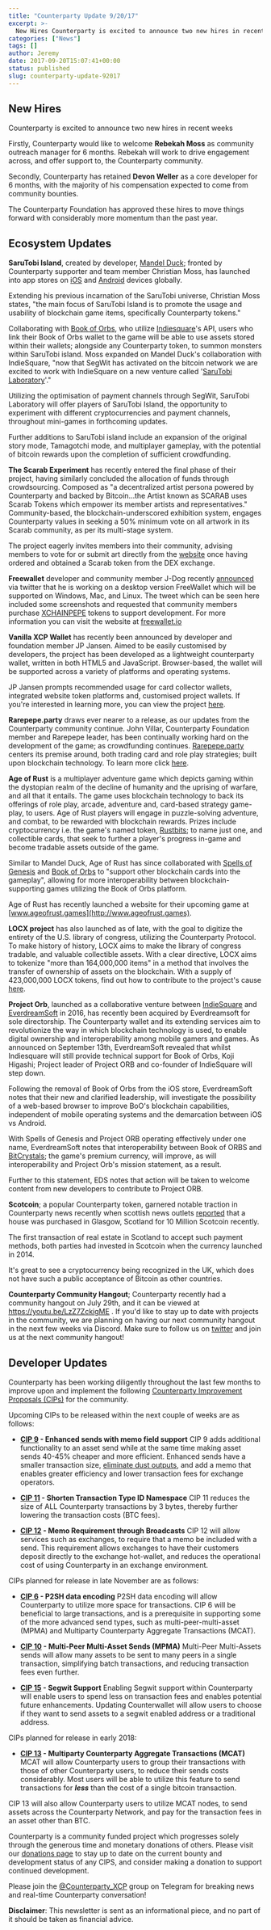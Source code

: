 ```yaml
---
title: "Counterparty Update 9/20/17"
excerpt: >-
  New Hires Counterparty is excited to announce two new hires in recent weeks Firstly, Counterparty would like to welcome Rebekah Moss as community outreach manager for 6 months. Rebekah will work to drive engagement across, and offer support to, the Counterparty community. Secondly, Counterparty has retained Devon Weller as a core developer for 6 months,
categories: ["News"]
tags: []
author: Jeremy
date: 2017-09-20T15:07:41+00:00
status: published
slug: counterparty-update-92017
---
```


**New Hires**
-------------

Counterparty is excited to announce two new hires in recent weeks

Firstly, Counterparty would like to welcome **Rebekah Moss** as community outreach manager for 6 months. Rebekah will work to drive engagement across, and offer support to, the Counterparty community.

Secondly, Counterparty has retained **Devon Weller** as a core developer for 6 months, with the majority of his compensation expected to come from community bounties.

The Counterparty Foundation has approved these hires to move things forward with considerably more momentum than the past year.

**Ecosystem Updates**
---------------------

**SaruTobi Island**, created by developer, [Mandel Duck](https://mandelduck.com/%20); fronted by Counterparty supporter and team member Christian Moss, has launched into app stores on [iOS](https://itunes.apple.com/us/app/sarutobi-island/id1219744009?mt=8) and [Android](https://play.google.com/store/apps/details?id=com.mandelduck.sarutobiisland&pcampaignid=MKT-Other-global-all-co-prtnr-py-PartBadge-Mar2515-1) devices globally.

Extending his previous incarnation of the SaruTobi universe, Christian Moss states, "the main focus of SaruTobi Island is to promote the usage and usability of blockchain game items, specifically Counterparty tokens."

Collaborating with [Book of Orbs](http://bookoforbs.com/index_eng.html), who utilize [Indiesquare](https://indiesquare.me/)'s API, users who link their Book of Orbs wallet to the game will be able to use assets stored within their wallets; alongside any Counterparty token, to summon monsters within SaruTobi island. Moss expanded on Mandel Duck's collaboration with IndieSquare, "now that SegWit has activated on the bitcoin network we are excited to work with IndieSquare on a new venture called '[SaruTobi Laboratory](http://mandelduck.com/sarutobiisland/crowdfund/)'."

Utilizing the optimisation of payment channels through SegWit, SaruTobi Laboratory will offer players of SaruTobi Island, the opportunity to experiment with different cryptocurrencies and payment channels, throughout mini-games in forthcoming updates.

Further additions to SaruTobi island include an expansion of the original story mode, Tamagotchi mode, and multiplayer gameplay, with the potential of bitcoin rewards upon the completion of sufficient crowdfunding.

**The Scarab Experiment** has recently entered the final phase of their project, having similarly concluded the allocation of funds through crowdsourcing. Composed as "a decentralized artist persona powered by Counterparty and backed by Bitcoin…the Artist known as SCARAB uses Scarab Tokens which empower its member artists and representatives." Community-based, the blockchain-underscored exhibition system, engages Counterparty values in seeking a 50% minimum vote on all artwork in its Scarab community, as per its multi-stage system.

The project eagerly invites members into their community, advising members to vote for or submit art directly from the [website](http://www.thescarabexperiment.org/) once having ordered and obtained a Scarab token from the DEX exchange.

**Freewallet** developer and community member J-Dog recently [announced](<Tweet id="https://twitter.com/FreeWallet_io/status/904163421700079616" />) via twitter that he is working on a desktop version FreeWallet which will be supported on Windows, Mac, and Linux. The tweet which can be seen here included some screenshots and requested that community members purchase [XCHAINPEPE](https://xchain.io/asset/XCHAINPEPE) tokens to support development. For more information you can visit the website at [freewallet.io](freewallet.io)

**Vanilla XCP Wallet** has recently been announced by developer and foundation member JP Jansen. Aimed to be easily customised by developers, the project has been developed as a lightweight counterparty wallet, written in both HTML5 and JavaScript. Browser-based, the wallet will be supported across a variety of platforms and operating systems.

JP Jansen prompts recommended usage for card collector wallets, integrated website token platforms and, customised project wallets. If you're interested in learning more, you can view the project [here](https://github.com/Jpja/vanilla-xcp).

**Rarepepe.party** draws ever nearer to a release, as our updates from the Counterparty community continue. John Villar, Counterparty Foundation member and Rarepepe leader, has been continually working hard on the development of the game; as crowdfunding continues. [Rarepepe.party](http://Rarepepe.party) centers its premise around, both trading card and role play strategies; built upon blockchain technology. To learn more click [here](https://docs.google.com/document/d/1k8Dq6k4OHLD6NZ-qlwGjLYIq_ndVpopDolOXq7SjDuo/edit#heading=h.99i8s52mwvqt).

**Age of Rust** is a multiplayer adventure game which depicts gaming within the dystopian realm of the decline of humanity and the uprising of warfare, and all that it entails. The game uses blockchain technology to back its offerings of role play, arcade, adventure and, card-based strategy game-play, to users. Age of Rust players will engage in puzzle-solving adventure, and combat, to be rewarded with blockchain rewards. Prizes include cryptocurrency i.e. the game's named token, [Rustbits](https://xchain.io/asset/RUSTBITS%20); to name just one, and collectible cards, that seek to further a player's progress in-game and become tradable assets outside of the game.

Similar to Mandel Duck, Age of Rust has since collaborated with [Spells of Genesis](https://spellsofgenesis.com/) and [Book of Orbs](https://bookoforbs.com/index_eng.html) to "support other blockchain cards into the gameplay", allowing for more interoperability between blockchain-supporting games utilizing the Book of Orbs platform.

Age of Rust has recently launched a website for their upcoming game at [www.ageofrust.games](http://www.ageofrust.games).

**LOCX project** has also launched as of late, with the goal to digitize the entirety of the U.S. library of congress, utilizing the Counterparty Protocol. To make history of history, LOCX aims to make the library of congress tradable, and valuable collectible assets. With a clear directive, LOCX aims to tokenize "more than 164,000,000 items" in a method that involves the transfer of ownership of assets on the blockchain. With a supply of 423,000,000 LOCX tokens, find out how to contribute to the project's cause [here](https://www.locx.org/about).

**Project Orb**, launched as a collaborative venture between [IndieSquare](https://indiesquare.me/) and [EverdreamSoft](https://www.everdreamsoft.com/projectORB.html) in 2016, has recently been acquired by Everdreamsoft for sole directorship. The Counterparty wallet and its extending services aim to revolutionize the way in which blockchain technology is used, to enable digital ownership and interoperability among mobile gamers and games. As announced on September 13th, EverdreamSoft revealed that whilst Indiesquare will still provide technical support for Book of Orbs, Koji Higashi; Project leader of Project ORB and co-founder of IndieSquare will step down.

Following the removal of Book of Orbs from the iOS store, EverdreamSoft notes that their new and clarified leadership, will investigate the possibility of a web-based browser to improve BoO's blockchain capabilities, independent of mobile operating systems and the demarcation between iOS vs Android.

With Spells of Genesis and Project ORB operating effectively under one name, EverdreamSoft notes that interoperability between Book of ORBS and [BitCrystals](http://bitcrystals.com/); the game's premium currency, will improve, as will interoperability and Project Orb's mission statement, as a result.

Further to this statement, EDS notes that action will be taken to welcome content from new developers to contribute to Project ORB.

**Scotcoin**; a popular Counterparty token, garnered notable traction in Counterparty news recently when scottish news outlets [reported](https://scotcoinproject.com/news/scotlands-first-house-purchase-with-scotcoin/) that a house was purchased in Glasgow, Scotland for 10 Million Scotcoin recently.

The first transaction of real estate in Scotland to accept such payment methods, both parties had invested in Scotcoin when the currency launched in 2014.

It's great to see a cryptocurrency being recognized in the UK, which does not have such a public acceptance of Bitcoin as other countries.

**Counterparty Community Hangout**; Counterparty recently had a community hangout on July 29th, and it can be viewed at <https://youtu.be/LzZ7ZckigME> . If you'd like to stay up to date with projects in the community, we are planning on having our next community hangout in the next few weeks via Discord. Make sure to follow us on [twitter](https://twitter.com/counterpartyXCP%20) and join us at the next community hangout!

**Developer Updates**
---------------------

Counterparty has been working diligently throughout the last few months to improve upon and implement the following [Counterparty Improvement Proposals (CIPs)](https://github.com/CounterpartyXCP/cips) for the community.

Upcoming CIPs to be released within the next couple of weeks are as follows:

- **[CIP 9](https://github.com/CounterpartyXCP/cips/blob/master/cip-0009.md) - Enhanced sends with memo field support**
CIP 9 adds additional functionality to an asset send while at the same time making asset sends 40-45% cheaper and more efficient. Enhanced sends have a smaller transaction size, [eliminate dust outputs](https://www.blocktrail.com/tBTC/tx/4b89d8e2289e6afc0027a110341b4bd59fea3b0dc5a006b7636c2b9f6bb6c3a0), and add a memo that enables greater efficiency and lower transaction fees for exchange operators.

   
- **[CIP 11](https://github.com/CounterpartyXCP/cips/blob/master/cip-0011.md) - Shorten Transaction Type ID Namespace**
CIP 11 reduces the size of ALL Counterparty transactions by 3 bytes, thereby further lowering the transaction costs (BTC fees).

   
- **[CIP 12](https://github.com/CounterpartyXCP/cips/blob/master/cip-0012.md) - Memo Requirement through Broadcasts**
CIP 12 will allow services such as exchanges, to require that a memo be included with a send. This requirement allows exchanges to have their customers deposit directly to the exchange hot-wallet, and reduces the operational cost of using Counterparty in an exchange environment.


CIPs planned for release in late November are as follows:

- **[CIP 6](https://github.com/CounterpartyXCP/cips/blob/master/cip-0006.md) - P2SH data encoding**
P2SH data encoding will allow Counterparty to utilize more space for transactions. CIP 6 will be beneficial to large transactions, and is a prerequisite in supporting some of the more advanced send types, such as multi-peer-multi-asset (MPMA) and Multiparty Counterparty Aggregate Transactions (MCAT).

   
- **[CIP 10](https://github.com/chiguireitor/cips/blob/cip10/cip-0010.md) - Multi-Peer Multi-Asset Sends (MPMA)**
Multi-Peer Multi-Assets sends will allow many assets to be sent to many peers in a single transaction, simplifying batch transactions, and reducing transaction fees even further.

   
- **[CIP 15](https://github.com/deweller/cips/blob/cip-15-segwit/cip-0015.md) - Segwit Support**
Enabling Segwit support within Counterparty will enable users to spend less on transaction fees and enables potential future enhancements. Updating Counterwallet will allow users to choose if they want to send assets to a segwit enabled address or a traditional address.


CIPs planned for release in early 2018:

- **[CIP 13](https://github.com/deweller/cips/blob/04c62d1a9865bd0f0bb0251cc1eeffa56bbbbbba/cip-0013.md) - Multiparty Counterparty Aggregate Transactions (MCAT)**
MCAT will allow Counterparty users to group their transactions with those of other Counterparty users, to reduce their sends costs considerably. Most users will be able to utilize this feature to send transactions for ***less*** than the cost of a single bitcoin transaction.

CIP 13 will also allow Counterparty users to utilize MCAT nodes, to send assets across the Counterparty Network, and pay for the transaction fees in an asset other than BTC.


Counterparty is a community funded project which progresses solely through the generous time and monetary donations of others. Please visit our [donations page](http://counterparty.local/donate/) to stay up to date on the current bounty and development status of any CIPS, and consider making a donation to support continued development.

Please join the [@Counterparty\_XCP](https://t.me/Counterparty_XCP) group on Telegram for breaking news and real-time Counterparty conversation!

**Disclaimer**: This newsletter is sent as an informational piece, and no part of it should be taken as financial advice.